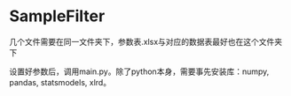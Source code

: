 # SampleFilter
几个文件需要在同一文件夹下，参数表.xlsx与对应的数据表最好也在这个文件夹下

设置好参数后，调用main.py。除了python本身，需要事先安装库：numpy, pandas, statsmodels, xlrd。
